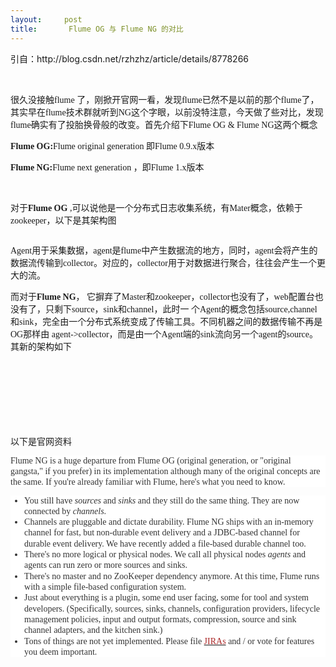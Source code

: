 ```yaml
---
layout:     post
title:       Flume OG 与 Flume NG 的对比 
---
```

<div id="article_content" class="article_content clearfix csdn-tracking-statistics" data-pid="blog" data-mod="popu_307" data-dsm="post">
								            <link rel="stylesheet" href="https://csdnimg.cn/release/phoenix/template/css/ck_htmledit_views-f76675cdea.css">
						<div class="htmledit_views" id="content_views">
                <div class="iteye-blog-content-contain" style="font-size:14px;">
<p>引自：http://blog.csdn.net/rzhzhz/article/details/8778266</p>
<p> </p>
<p><span style="font-family:'Microsoft YaHei';font-size:14px;">很久没接触flume 了，刚掀开官网一看，发现flume已然不是以前的那个flume了，其实早在flume技术群就听到NG这个字眼，以前没特注意，今天做了些对比，发现 flume确实有了投胎换骨般的改变。首先介绍下Flume OG &amp; Flume NG这两个概念</span></p>
<p><span style="font-size:14px;"><span style="font-family:'Microsoft YaHei';"><strong>Flume OG:</strong>Flume original generation 即Flume 0.9.x版本</span></span></p>
<p><span style="font-size:14px;"><span style="font-family:'Microsoft YaHei';"><strong>Flume NG:</strong>Flume next generation ，即Flume 1.x版本</span></span></p>
<p> </p>
<p><span style="font-family:'Microsoft YaHei';font-size:14px;">对于<strong>Flume OG</strong> ,可以说他是一个分布式日志收集系统，有Mater概念，依赖于zookeeper，以下是其架构图</span></p>
<p><span style="font-family:'Microsoft YaHei';font-size:14px;"><img src="http://my.csdn.net/uploads/201204/11/1334113302_3896.png" alt=""></span></p>
<p><span style="font-family:'Microsoft YaHei';font-size:14px;">Agent用于采集数据，agent是flume中产生数据流的地方，同时，agent会将产生的数据流传输到collector。对应的，collector用于对数据进行聚合，往往会产生一个更大的流。</span></p>
<p><span style="font-family:'Microsoft YaHei';font-size:14px;">而对于<strong>Flume NG</strong>， 它摒弃了Master和zookeeper，collector也没有了，web配置台也没有了，只剩下source，sink和channel，此时一 个Agent的概念包括source,channel和sink，完全由一个分布式系统变成了传输工具。不同机器之间的数据传输不再是OG那样由 agent-&gt;collector，而是由一个Agent端的sink流向另一个agent的source。其新的架构如下</span></p>
<div><span style="font-size:14px;"><br></span></div>
<div>
<br><span style="font-family:'Microsoft YaHei';font-size:14px;"><img src="http://dl.iteye.com/upload/attachment/0071/7379/e8fd34bb-0ba3-3a23-9482-804e4e541ecf.png" alt=""><br>  </span>
</div>
<div><span style="font-size:14px;"><br></span></div>
<div><span style="font-size:14px;"><br></span></div>
<div>
<br><span style="font-family:'Microsoft YaHei';font-size:14px;"><img src="http://dl.iteye.com/upload/attachment/0071/7381/974f9150-bfaa-36cb-b3a4-ec7e65dbda86.png" alt=""></span>
</div>
<div> </div>
<div><span style="font-family:'Microsoft YaHei';font-size:14px;">以下是官网资料</span></div>
<div>
<p style="color:#333333;line-height:17px;font-family:Helvetica, Arial, sans-serif;font-size:13px;background-color:#ffffff;"><span style="font-family:'Microsoft YaHei';font-size:14px;">Flume NG is a huge departure from Flume OG (original generation, or "original gangsta," if you prefer) in its implementation although many of the original concepts are the same. If you're already familiar with Flume, here's what you need to know.</span></p>
<ul style="color:#333333;line-height:17px;font-family:Helvetica, Arial, sans-serif;font-size:13px;background-color:#ffffff;"><li style="line-height:13pt;font-size:10pt;"><span style="font-family:'Microsoft YaHei';font-size:14px;">You still have <em>sources</em> and <em>sinks</em> and they still do the same thing. They are now connected by <em>channels</em>.</span></li>
<li style="line-height:13pt;font-size:10pt;"><span style="font-family:'Microsoft YaHei';font-size:14px;">Channels are pluggable and dictate durability. Flume NG ships with an in-memory channel for fast, but non-durable event delivery and a JDBC-based channel for durable event delivery. We have recently added a file-based durable channel too. </span></li>
<li style="line-height:13pt;font-size:10pt;"><span style="font-family:'Microsoft YaHei';font-size:14px;">There's no more logical or physical nodes. We call all physical nodes <em>agents</em> and agents can run zero or more sources and sinks.</span></li>
<li style="line-height:13pt;font-size:10pt;"><span style="font-family:'Microsoft YaHei';font-size:14px;">There's no master and no ZooKeeper dependency anymore. At this time, Flume runs with a simple file-based configuration system.</span></li>
<li style="line-height:13pt;font-size:10pt;"><span style="font-family:'Microsoft YaHei';font-size:14px;">Just about everything is a plugin, some end user facing, some for tool and system developers. (Specifically, sources, sinks, channels, configuration providers, lifecycle management policies, input and output formats, compression, source and sink channel adapters, and the kitchen sink.)</span></li>
<li style="line-height:13pt;font-size:10pt;">
<span style="font-family:'Microsoft YaHei';font-size:14px;">Tons of things are not yet implemented. Please file </span><a href="https://issues.apache.org/jira/browse/FLUME" rel="nofollow"><span style="font-family:'Microsoft YaHei';font-size:14px;color:#aa2828;">JIRAs</span></a><span style="font-family:'Microsoft YaHei';font-size:14px;"> and / or vote for features you deem important. </span>
</li>
</ul></div>
</div>            </div>
                </div>